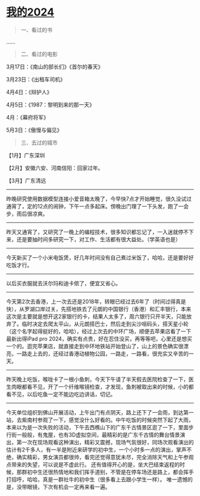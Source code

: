 # [我的2024](https://github.com/flyfish321/gitblog/issues/9)

>  一、看过的书

......

> 二、看过的电影

3月17日：《南山的部长们》《首尔的春天》

3月23日：《出租车司机》

4月4日：《辩护人》

4月5日：《1987：黎明到来的那一天》

4月：《幕府将军》

5月3日：《傲慢与偏见》

>  三、去过的城市

【1月】广东深圳

【2月】安徽六安、河南信阳：回家过年。

【3月】广东清远

---

昨晚研究使用数据模型连接小爱音箱太晚了，今早快7点才开始睡觉，很久没试过通宵了，定的12点的闹钟，下午一点多起床。傍晚出门理了一下头发，跑了一会步，雨后很凉爽。

---

昨天又通宵了，又研究了一晚上的编程技术，很多知识都忘记了，一入迷就停不下来，还是要抽时间多研究一下，对工作、生活都有很大益处。（学英语也是）

---

今天新买了一个小米电饭煲，好几年时间没有自己煮过米饭了，哈哈，还是要好好吃饭才行。

---

以后买衣服就去沃尔玛和迪卡侬了，便宜又省心。

---

今天第2次去香港，上一次去还是2018年，转眼已经过去6年了（时间过得真是快），从罗湖口岸过关，先搭地铁去了元朗的中国银行（香港）和汇丰银行，本来这次是主要就是想开这2家银行的卡，结果人太多了，周六银行只开半天，只能放弃了。临时决定去爬太平山，从元朗搭巴士，然后走到尖沙咀码头，搭天星小轮（这个名字起得挺好的，哈哈），经过上次去的中环广场，顺便去苹果店看了一下最新出得iPad pro 2024，确实有点贵，好在忍住没买，再等等吧，心里还是想买一个的。逛完苹果店，就直接走到中环地铁站开始登山了，山上的景色确实很漂亮，一路走上去的，还经过香港动植物公园，一路走，一路看，很充实又辛苦的一天。

---

昨天晚上吃饭，喉咙卡了一根小鱼刺，今天下午请了半天假去医院检查了一下，医生肉眼都看不见，开了一个纤维喉镜检查，才发现，鱼刺被取出来的时候，小的都看不见，以后吃鱼一定不能边吃边讲话，切记。

---

今天单位组织到佛山开展活动，上午出门有点阴天，路上还下了一会雨，到达第一站，去紫南村参观了一下，感觉没什么好看的。中午吃饭的时候突然下起了大雨，本来以为是一次失败的活动，下午去西樵山下的广东千古情景区逛了一下，里面步行街一般般，有鬼屋，也有3D虚拟空间，最精彩的是广东千古情的舞台情景演出，第一次在现场观看这种演出，精彩又震撼，现场气氛很好，同场次观看演出的估计有2千多人，有一半是附近来研学的初中生，一个小时多一点的演出，掌声不绝，确实精彩，男女演员都很帅，看完还觉得意犹未尽，完全消除天气和上午参观点带来的失望，可以说是不虚此行。
还有值得开心的是，坐大巴结束返程的时候，那群初中生还很热情地和我们挥手道别，不管是在停车场还是路上，都会挥手打招呼，哈哈，真是一群社牛的初中生（很多看上去跟小学生一样）。
唯一遗憾的是，没带眼镜，下次有机会一定再来看一遍。
